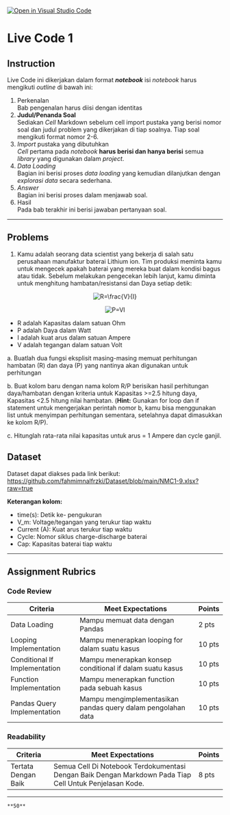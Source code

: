 [![Open in Visual Studio Code](https://classroom.github.com/assets/open-in-vscode-c66648af7eb3fe8bc4f294546bfd86ef473780cde1dea487d3c4ff354943c9ae.svg)](https://classroom.github.com/online_ide?assignment_repo_id=7901357&assignment_repo_type=AssignmentRepo)
# Live Code 1

## Instruction

Live Code ini dikerjakan dalam format ***notebook*** isi *notebook* harus mengikuti *outline* di bawah ini:
1. Perkenalan\
   Bab pengenalan harus diisi dengan identitas
2. **Judul/Penanda Soal**\
    Sediakan *Cell* Markdown sebelum cell import pustaka yang berisi nomor soal dan judul problem yang dikerjakan di tiap soalnya. Tiap soal mengikuti format nomor 2-6.
3. *Import* pustaka yang dibutuhkan\
   *Cell* pertama pada *notebook* **harus berisi dan hanya berisi** semua *library* yang digunakan dalam *project*.
4. *Data Loading*\
   Bagian ini berisi proses *data loading* yang kemudian dilanjutkan dengan *explorasi data* secara sederhana.
5. *Answer*\
   Bagian ini berisi proses dalam menjawab soal.
6. Hasil\
   Pada bab terakhir ini berisi jawaban pertanyaan soal.

---

## Problems

1. Kamu adalah seorang data scientist yang bekerja di salah satu perusahaan manufaktur baterai Lithium ion. Tim produksi meminta kamu untuk mengecek apakah baterai yang mereka buat dalam kondisi bagus atau tidak. Sebelum melakukan pengecekan lebih lanjut, kamu diminta untuk menghitung hambatan/resistansi dan Daya setiap detik:


<p align="center"><img src="https://latex.codecogs.com/png.latex?R=\frac{V}{I}" title="R=\frac{V}{I}" /></p>


<p align="center"><img src="https://latex.codecogs.com/png.latex?P=VI" title="P=VI" class="center" /></p>

- R adalah Kapasitas dalam satuan Ohm
- P adalah Daya dalam Watt
- I adalah kuat arus dalam satuan Ampere
- V adalah tegangan dalam satuan Volt

a. Buatlah dua fungsi eksplisit masing-masing memuat perhitungan hambatan (R) dan daya (P) yang nantinya akan digunakan untuk perhitungan

b. Buat kolom baru dengan nama kolom R/P berisikan hasil perhitungan daya/hambatan dengan kriteria untuk Kapasitas >=2.5 hitung daya, Kapasitas <2.5 hitung nilai hambatan. (**Hint:** Gunakan for loop dan if statement untuk mengerjakan perintah nomor b, kamu bisa menggunakan list untuk menyimpan perhitungan sementara, setelahnya dapat dimasukkan ke kolom R/P).

c. Hitunglah rata-rata nilai kapasitas untuk arus = 1 Ampere dan cycle ganjil.


## Dataset
Dataset dapat diakses pada link berikut: https://github.com/fahmimnalfrzki/Dataset/blob/main/NMC1-9.xlsx?raw=true

**Keterangan kolom:**
- time(s): Detik ke- pengukuran
- V_m: Voltage/tegangan yang terukur tiap waktu
- Current (A): Kuat arus terukur tiap waktu
- Cycle: Nomor siklus charge-discharge baterai
- Cap: Kapasitas baterai tiap waktu

---

## Assignment Rubrics

### Code Review

|Criteria|Meet Expectations|Points|
|--- |--- |--- |
|Data Loading|Mampu memuat data dengan Pandas| 2 pts |
|Looping Implementation|Mampu menerapkan looping for dalam suatu kasus| 10 pts |
|Conditional If Implementation|Mampu menerapkan konsep conditional if dalam suatu kasus| 10 pts |
|Function Implementation|Mampu menerapkan function pada sebuah kasus| 10 pts |
|Pandas Query Implementation|Mampu mengimplementasikan pandas query dalam pengolahan data| 10 pts |

### Readability

|Criteria|Meet Expectations|Points|
|--- |--- |--- |
|Tertata Dengan Baik|Semua Cell Di Notebook Terdokumentasi Dengan Baik Dengan Markdown Pada Tiap Cell Untuk Penjelasan Kode.| 8 pts |


---

```{admonition} Total Points
**50**
```
